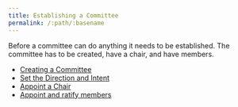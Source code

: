 ```yaml
---
title: Establishing a Committee
permalink: /:path/:basename
---
```


Before a committee can do anything it needs to be established. The committee has
to be created, have a chair, and have members.

- [Creating a Committee](create)
- [Set the Direction and Intent](directives)
- [Appoint a Chair](appoint-chair)
- [Appoint and ratify members](add-members)
